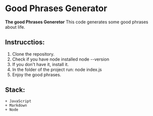 # Good Phrases Generator

 **The good Phrases Generetor**
 This code generates some good phrases about life.

 ## Instrucctios: 
 1. Clone the repository.
 2. Check if you have node installed
        node --version
 3. If you don't have it, install it.
 4. In the folder of the project run:
        node index.js
 5. Enjoy the good phrases.

 ## Stack:
    + JavaScript
    + Markdown
    + Node

